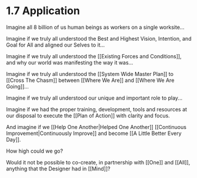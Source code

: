 # 1.7 Application
Imagine all 8 billion of us human beings as workers on a single worksite... 

Imagine if we truly all understood the Best and Highest Vision, Intention, and Goal for All and aligned our Selves to it...  

Imagine if we truly all understood the [[Existing Forces and Conditions]], and why our world was manifesting the way it was...

Imagine if we truly all understood the [[System Wide Master Plan]] to [[Cross The Chasm]] between [[Where We Are]] and [[Where We Are Going]]...  

Imagine if we truly all understood our unique and important role to play... 

Imagine if we had the proper training, development, tools and resources at our disposal to execute the [[Plan of Action]] with clarity and focus. 

And imagine if we [[Help One Another|Helped One Another]] [[Continuous Improvement|Continuously Improve]] and become [[A Little Better Every Day]]. 

How high could we go? 

Would it not be possible to co-create, in partnership with [[One]] and [[All]], anything that the Designer had in [[Mind]]? 